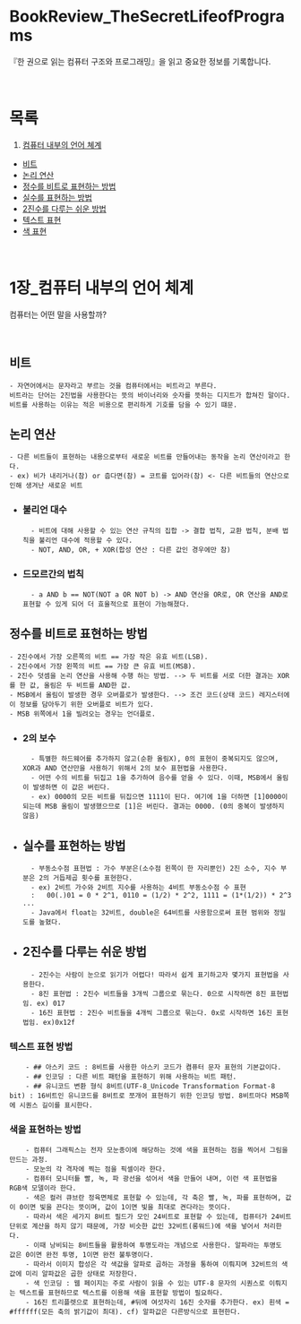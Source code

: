 # BookReview_TheSecretLifeofPrograms
『한 권으로 읽는 컴퓨터 구조와 프로그래밍』을 읽고 중요한 정보를 기록합니다.

<br>

# 목록

1. [컴퓨터 내부의 언어 쳬계](#컴퓨터-내부의-언어-체계) <br>
-  [비트](#비트)<br>
-  [논리 연산](#논리-연산)<br>
-  [정수를 비트로 표현하는 방법](#정수를-비트로-표현하는-방법)<br>
-  [실수를 표현하는 방법](#실수를-표현하는-방법)<br>
-  [2진수를 다루는 쉬운 방법](#2진수를-다루는-쉬운-방법)<br>
-  [텍스트 표현](#텍스트-표현-방법)<br>
-  [색 표현](#텍스트를-표현하는-)<br>
<br>

# 1장_컴퓨터 내부의 언어 체계
컴퓨터는 어떤 말을 사용할까?

<br>


## 비트

    - 자연어에서는 문자라고 부르는 것을 컴퓨터에서는 비트라고 부른다.
    비트라는 단어는 2진법을 사용한다는 뜻의 바이너리와 숫자를 뜻하는 디지트가 합쳐진 말이다.
    비트를 사용하는 이유는 적은 비용으로 편리하게 기호를 담을 수 있기 떄문.

## 논리 연산
    - 다른 비트들이 표현하는 내용으로부터 새로운 비트를 만들어내는 동작을 논리 연산이라고 한다.
    - ex) 비가 내리거나(참) or 춥다면(참) = 코트를 입어라(참) <- 다른 비트들의 연산으로 인해 생겨난 새로운 비트

- ### 불리언 대수
        - 비트에 대해 사용할 수 있는 연산 규칙의 집합 -> 결합 법칙, 교환 법칙, 분배 법칙을 불리언 대수에 적용할 수 있다. 
        - NOT, AND, OR, + XOR(합성 연산 : 다른 값인 경우에만 참)

- ### 드모르간의 법칙
        - a AND b == NOT(NOT a OR NOT b) -> AND 연산을 OR로, OR 연산을 AND로 표현할 수 있게 되어 더 효율적으로 표현이 가능해졌다.

## 정수를 비트로 표현하는 방법
    - 2진수에서 가장 오른쪽의 비트 == 가장 작은 유효 비트(LSB).
    - 2진수에서 가장 왼쪽의 비트 == 가장 큰 유효 비트(MSB).
    - 2진수 덧셈을 논리 연산을 사용해 수행 하는 방법. --> 두 비트를 서로 더한 결과는 XOR를 한 값, 올림은 두 비트를 AND한 값.
    - MSB에서 올림이 발생한 경우 오버플로가 발생한다. --> 조건 코드(상태 코드) 레지스터에 이 정보를 담아두기 위한 오버플로 비트가 있다. 
    - MSB 위쪽에서 1을 빌려오는 경우는 언더플로.
    
- ### 2의 보수
        - 특별한 하드웨어를 추가하지 않고(순환 올림X), 0의 표현이 중복되지도 않으며, XOR과 AND 연산만을 사용하기 위해서 2의 보수 표현법을 사용한다.
        - 어떤 수의 비트를 뒤집고 1을 추가하여 음수를 얻을 수 있다. 이때, MSB에서 올림이 발생하면 이 값은 버린다.
        - ex) 0000의 모든 비트를 뒤집으면 1111이 된다. 여기에 1을 더하면 [1]0000이 되는데 MSB 올림이 발생했으므로 [1]은 버린다. 결과는 0000. (0의 중복이 발생하지 않음)


- ## 실수를 표현하는 방법
        - 부동소수점 표현법 : 가수 부분은(소수점 왼쪽이 한 자리뿐인) 2진 소수, 지수 부분은 2의 거듭제곱 횟수를 표현한다.
        - ex) 2비트 가수와 2비트 지수를 사용하는 4비트 부동소수점 수 표현
        :   00(.)01 = 0 * 2^1, 0110 = (1/2) * 2^2, 1111 = (1*(1/2)) * 2^3 ...
        - Java에서 float는 32비트, double은 64비트를 사용함으로써 표현 범위와 정밀도를 높혔다.  

- ## 2진수를 다루는 쉬운 방법
        - 2진수는 사람이 눈으로 읽기가 어렵다! 따라서 쉽게 표기하고자 몇가지 표현법을 사용한다.
        - 8진 표현법 : 2진수 비트들을 3개씩 그룹으로 묶는다. 0으로 시작하면 8진 표현법임. ex) 017
        - 16진 표현법 : 2진수 비트들을 4개씩 그룹으로 묶는다. 0x로 시작하면 16진 표현법임. ex)0x12f

### 텍스트 표현 방법
        - ## 아스키 코드 : 8비트를 사용한 아스키 코드가 켬퓨터 문자 표현의 기본값이다.
        - ## 인코딩 : 다른 비트 패턴을 표현하기 위해 사용하는 비트 패턴.
        - ## 유니코드 변환 형식 8비트(UTF-8_Unicode Transformation Format-8 bit) : 16비트인 유니코드를 8비트로 쪼개어 표현하기 위한 인코딩 방법. 8비트마다 MSB쪽에 시퀀스 길이를 표시한다. 
    
### 색을 표현하는 방법
        - 컴퓨터 그래픽스는 전자 모눈종이에 해당하는 것에 색을 표현하는 점을 찍어서 그림을 만드는 과정.
        - 모눈의 각 격자에 찍는 점을 픽셀이라 한다.
        - 컴퓨터 모니터틑 빨, 녹, 파 광선을 섞어서 색을 만들어 내며, 이런 색 표현법을 RGB색 모델이라 한다. 
        - 색은 컬러 큐브란 정육면체로 표현할 수 있는데, 각 축은 빨, 녹, 파를 표현하며, 값이 0이면 빛을 끈다는 뜻이며, 값이 1이면 빛을 최대로 켠다라는 뜻이다.
        - 따라서 색은 세가지 8비트 필드가 모인 24비트로 표현할 수 있는데, 컴퓨터가 24비트 단위로 계산을 하지 않기 때문에, 가장 비슷한 값인 32비트(롱워드)에 색을 넣어서 처리한다.
        - 이때 낭비되는 8비트들을 활용하여 투명도라는 개념으로 사용한다. 알파라는 투명도 값은 0이면 완전 투명, 1이면 완전 불투명이다. 
        - 따라서 이미지 합성은 각 색값을 알파로 곱하는 과정을 통하여 이뤄지며 32비트의 색 값에 미리 알파값은 곱한 상태로 저장한다. 
        - 색 인코딩 : 웹 페이지는 주로 사람이 읽을 수 있는 UTF-8 문자의 시퀀스로 이뤄지는 텍스트를 표현하므로 텍스트를 이용해 색을 표현할 방법이 필요하다.
        - 16진 트리플렛으로 표현하는데, #뒤에 여섯자리 16진 숫자를 추가한다. ex) 흰색 = #ffffff(모든 축의 밝기값이 최대). cf) 알파값은 다른방식으로 표현한다.
